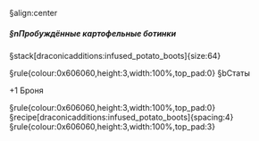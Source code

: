 §align:center
##### §nПробуждённые картофельные ботинки

§stack[draconicadditions:infused_potato_boots]{size:64}

§rule{colour:0x606060,height:3,width:100%,top_pad:0}
§bСтаты

+1 Броня

§rule{colour:0x606060,height:3,width:100%,top_pad:0}
§recipe[draconicadditions:infused_potato_boots]{spacing:4}
§rule{colour:0x606060,height:3,width:100%,top_pad:3}